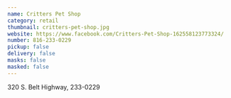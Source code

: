 ```yaml
---
name: Critters Pet Shop
category: retail
thumbnail: critters-pet-shop.jpg
website: https://www.facebook.com/Critters-Pet-Shop-162558123773324/
number: 816-233-0229
pickup: false
delivery: false
masks: false
masked: false
---
```

320 S. Belt Highway, 233-0229